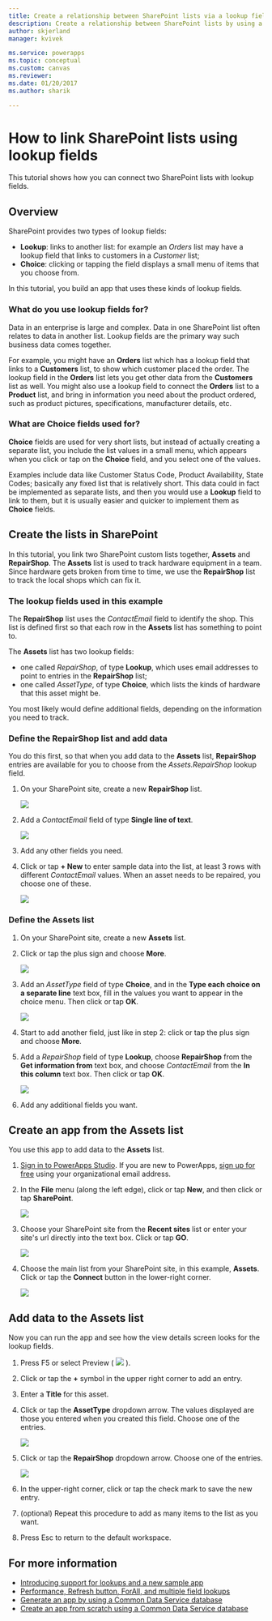 ```yaml
---
title: Create a relationship between SharePoint lists via a lookup field | Microsoft Docs
description: Create a relationship between SharePoint lists by using a lookup field.
author: skjerland
manager: kvivek

ms.service: powerapps
ms.topic: conceptual
ms.custom: canvas
ms.reviewer:
ms.date: 01/20/2017
ms.author: sharik

---
```

# How to link SharePoint lists using lookup fields
This tutorial shows how you can connect two SharePoint lists with lookup fields.

## Overview
SharePoint provides two types of lookup fields:

* **Lookup**: links to another list: for example an *Orders* list may have a lookup field that links to customers in a *Customer* list;
* **Choice**: clicking or tapping the field displays a small menu of items that you choose from.

In this tutorial, you build an app that uses these kinds of lookup fields.

### What do you use lookup fields for?
Data in an enterprise is large and complex. Data in one SharePoint list often relates to data in another list. Lookup fields are the primary way such business data comes together.

For example, you might have an **Orders** list which has a lookup field that links to a **Customers** list, to show which customer placed the order. The lookup field in the **Orders** list lets you get other data from the **Customers** list as well. You might also use a lookup field to connect the **Orders** list to a **Product** list, and bring in information you need about the product ordered, such as product pictures, specifications, manufacturer details, etc.

### What are Choice fields used for?
**Choice** fields are used for very short lists, but instead of actually creating a separate list, you include the list values in a small menu, which appears when you click or tap on the **Choice** field, and you select one of the values.

Examples include data like Customer Status Code, Product Availability, State Codes; basically any fixed list that is relatively short. This data could in fact be implemented as separate lists, and then you would use a **Lookup** field to link to them, but it is usually easier and quicker to implement them as **Choice** fields.

## Create the lists in SharePoint
In this tutorial, you link two SharePoint custom lists together, **Assets** and **RepairShop**. The **Assets** list is used to track hardware equipment in a team. Since hardware gets broken from time to time, we use the **RepairShop** list to track the local shops which can fix it.

### The lookup fields used in this example
The **RepairShop** list uses the *ContactEmail* field to identify the shop. This list is defined first so that each row in the **Assets** list has something to point to.

The **Assets** list has two lookup fields:

* one called *RepairShop*, of type **Lookup**, which uses email addresses to point to entries in the **RepairShop** list;
* one called *AssetType*, of type **Choice**, which lists the kinds of hardware that this asset might be.

You most likely would define additional fields, depending on the information you need to track.

### Define the RepairShop list and add data
You do this first, so that when you add data to the **Assets** list, **RepairShop** entries are available for you to choose from the *Assets.RepairShop* lookup field.

1. On your SharePoint site, create a new **RepairShop** list.

    ![](./media/sharepoint-lookup-fields/new-list.png)

2. Add a *ContactEmail* field of type **Single line of text**.

    ![](./media/sharepoint-lookup-fields/add-email-field.png)

3. Add any other fields you need.

4. Click or tap **+ New** to enter sample data into the list, at least 3 rows with different *ContactEmail* values. When an asset needs to be repaired, you choose one of these.

    ![](./media/sharepoint-lookup-fields/add-repair-shops.png)

### Define the Assets list
1. On your SharePoint site, create a new **Assets** list.

2. Click or tap the plus sign and choose **More**.

    ![](./media/sharepoint-lookup-fields/choose-more-type.png)

3. Add an *AssetType* field of type **Choice**, and in the **Type each choice on a separate line** text box, fill in the values you want to appear in the choice menu. Then click or tap **OK**.

    ![](./media/sharepoint-lookup-fields/define-choice-column.png)

4. Start to add another field, just like in step 2: click or tap the plus sign and choose **More**.

5. Add a *RepairShop* field of type **Lookup**, choose **RepairShop** from the **Get information from** text box, and choose *ContactEmail* from the **In this column** text box. Then click or tap **OK**.

    ![](./media/sharepoint-lookup-fields/setup-lookup-column.png)

6. Add any additional fields you want.

## Create an app from the Assets list
You use this app to add data to the **Assets** list.

1. [Sign in to PowerApps Studio](http://web.powerapps.com). If you are new to PowerApps, [sign up for free](https://powerapps.microsoft.com) using your organizational email address.

2. In the **File** menu (along the left edge), click or tap **New**, and then click or tap **SharePoint**.

    ![](./media/sharepoint-lookup-fields/create-app.png)

1. Choose your SharePoint site from the **Recent sites** list or enter your site's url directly into the text box. Click or tap **GO**.

    ![](./media/sharepoint-lookup-fields/choose-sharepoint-site.png)

1. Choose the main list from your SharePoint site, in this example, **Assets**. Click or tap the **Connect** button in the lower-right corner.

    ![](./media/sharepoint-lookup-fields/choose-main-list.png)


## Add data to the Assets list
Now you can run the app and see how the view details screen looks for the lookup fields.

1. Press F5 or select Preview ( ![](./media/sharepoint-lookup-fields/preview.png) ).

2. Click or tap the **+** symbol in the upper right corner to add an entry.

3. Enter a **Title** for this asset.

4. Click or tap the **AssetType** dropdown arrow. The values displayed are those you entered when you created this field. Choose one of the entries.

    ![](./media/sharepoint-lookup-fields/fill-asset-type-3.png)

5. Click or tap the **RepairShop** dropdown arrow. Choose one of the entries.

    ![](./media/sharepoint-lookup-fields/fill-repair-shop-3.png)

6. In the upper-right corner, click or tap the check mark to save the new entry.

7. (optional) Repeat this procedure to add as many items to the list as you want.

8. Press Esc to return to the default workspace.

## For more information
* [Introducing support for lookups and a new sample app](https://powerapps.microsoft.com/blog/support-for-lookups/)
* [Performance, Refresh button, ForAll, and multiple field lookups](https://powerapps.microsoft.com/blog/performance-refresh-forall-multiple-field-lookups-531/)
* [Generate an app by using a Common Data Service database](data-platform-create-app.md)
* [Create an app from scratch using a Common Data Service database](data-platform-create-app-scratch.md)
